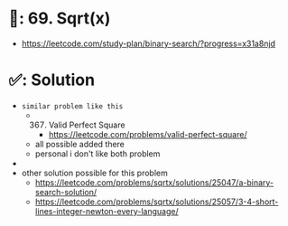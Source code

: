 # 📄: 69. Sqrt(x)

- https://leetcode.com/study-plan/binary-search/?progress=x31a8njd

# ✅: Solution

- `similar problem like this`
  - 367. Valid Perfect Square
    - https://leetcode.com/problems/valid-perfect-square/
  - all possible added there
  - personal i don't like both problem
-
- other solution possible for this problem
  - https://leetcode.com/problems/sqrtx/solutions/25047/a-binary-search-solution/
  - https://leetcode.com/problems/sqrtx/solutions/25057/3-4-short-lines-integer-newton-every-language/

